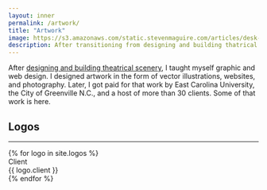 ```yaml
---
layout: inner
permalink: /artwork/
title: "Artwork"
image: https://s3.amazonaws.com/static.stevenmaguire.com/articles/desk-ruler-designer-chair.jpeg
description: After transitioning from designing and building thatrical scenery to a digital focus, I taught myself to craft of graphic and web design.
---
```


<div class="row">
    <div class="col-sm-10 col-sm-offset-1">
        <p>After <a href="/theatre">designing and building theatrical scenery</a>, I taught myself graphic and web design. I designed artwork in the form of vector illustrations, websites, and photography. Later, I got paid for that work by East Carolina University, the City of Greenville N.C., and a host of more than 30 clients. Some of that work is here.</p>
    </div>
    <div class="col-sm-12 text-center">
        <h2>Logos</h2>
        <hr />
    </div>
</div>
{% for logo in site.logos %}
<div class="col-lg-3 col-md-4 col-sm-6 col-xs-12">
    <a class="portfolio-box">
        <img src="https://s3.amazonaws.com/static.stevenmaguire.com/logos/{{ logo.image }}" class="img-responsive" alt="">
        <div class="portfolio-box-caption">
            <div class="portfolio-box-caption-content">
                <div class="project-category text-faded">
                    Client
                </div>
                <div class="project-name">
                    {{ logo.client }}
                </div>
            </div>
        </div>
    </a>
</div>
{% endfor %}
